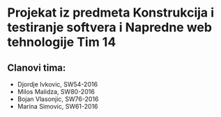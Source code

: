 # Projekat iz predmeta Konstrukcija i testiranje softvera i Napredne web tehnologije Tim 14
## Clanovi tima:
* Djordje Ivkovic, SW54-2016
* Milos Malidza, SW80-2016
* Bojan Vlasonjic, SW76-2016
* Marina Simovic, SW61-2016
